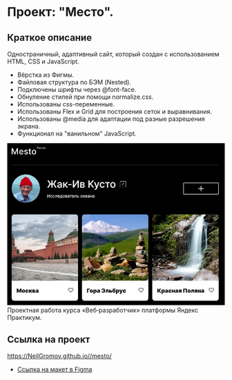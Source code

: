 # Проект: "Место".

## Краткое описание
Одностраничный, адаптивный сайт, который создан с использованием HTML, CSS и JavaScript.

- Вёрстка из Фигмы.
- Файловая структура по БЭМ (Nested).
- Подключены шрифты через @font-face.
- Обнуление стилей при помощи normalize.css.
- Использованы css-переменные.
- Использованы Flex и Grid для построения сеток и выравнивания.
- Использованы @media для адаптации под разные разрешения экрана.
- Функционал на "ванильном" JavaScript.

![screenshot](./images/title_picture.jpg)
Проектная работа курса «Веб‑разработчик» платформы Яндекс Практикум.

## Ссылка на проект
https://NeilGromov.github.io//mesto/

* [Ссылка на макет в Figma](https://www.figma.com/file/2cn9N9jSkmxD84oJik7xL7/JavaScript.-Sprint-4?node-id=0%3A1)
